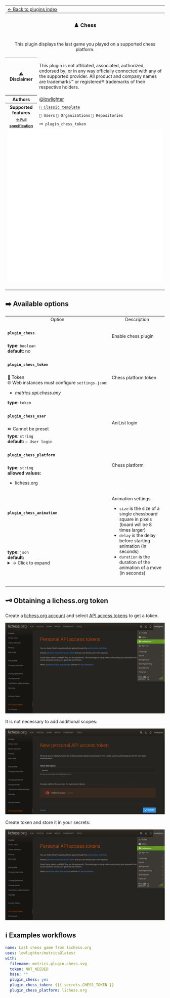 <!--header-->
<table>
  <tr><td colspan="2"><a href="/README.md#-plugins">← Back to plugins index</a></td></tr>
  <tr><th colspan="2"><h3>♟️ Chess</h3></th></tr>
  <tr><td colspan="2" align="center"><p>This plugin displays the last game you played on a supported chess platform.</p>
</td></tr>
  <tr><th>⚠️ Disclaimer</th><td><p>This plugin is not affiliated, associated, authorized, endorsed by, or in any way officially connected with any of the supported provider.
All product and company names are trademarks™ or registered® trademarks of their respective holders.</p>
</td></tr>
<tr><th>Authors</th><td><a href="https://github.com/lowlighter">@lowlighter</a></td></tr>
  <tr>
    <th rowspan="3">Supported features<br><sub><a href="metadata.yml">→ Full specification</a></sub></th>
    <td><a href="/source/templates/classic/README.md"><code>📗 Classic template</code></a></td>
  </tr>
  <tr>
    <td><code>👤 Users</code> <code>👥 Organizations</code> <code>📓 Repositories</code></td>
  </tr>
  <tr>
    <td><code>🗝️ plugin_chess_token</code></td>
  </tr>
  <tr>
    <td colspan="2" align="center">
      <img src="https://github.com/lowlighter/metrics/blob/examples/metrics.plugin.chess.svg" alt=""></img>
      <img width="900" height="1" alt="">
    </td>
  </tr>
</table>
<!--/header-->

## ➡️ Available options

<!--options-->
<table>
  <tr>
    <td align="center" nowrap="nowrap">Option</i></td><td align="center" nowrap="nowrap">Description</td>
  </tr>
  <tr>
    <td nowrap="nowrap"><h4><code>plugin_chess</code></h4></td>
    <td rowspan="2"><p>Enable chess plugin</p>
<img width="900" height="1" alt=""></td>
  </tr>
  <tr>
    <td nowrap="nowrap"><b>type:</b> <code>boolean</code>
<br>
<b>default:</b> no<br></td>
  </tr>
  <tr>
    <td nowrap="nowrap"><h4><code>plugin_chess_token</code></h4></td>
    <td rowspan="2"><p>Chess platform token</p>
<img width="900" height="1" alt=""></td>
  </tr>
  <tr>
    <td nowrap="nowrap">🔐 Token<br>
🌐 Web instances must configure <code>settings.json</code>:
<ul>
<li><i>metrics.api.chess.any</i></li>
</ul>
<b>type:</b> <code>token</code>
<br></td>
  </tr>
  <tr>
    <td nowrap="nowrap"><h4><code>plugin_chess_user</code></h4></td>
    <td rowspan="2"><p>AniList login</p>
<img width="900" height="1" alt=""></td>
  </tr>
  <tr>
    <td nowrap="nowrap">⏯️ Cannot be preset<br>
<b>type:</b> <code>string</code>
<br>
<b>default:</b> <code>→ User login</code><br></td>
  </tr>
  <tr>
    <td nowrap="nowrap"><h4><code>plugin_chess_platform</code></h4></td>
    <td rowspan="2"><p>Chess platform</p>
<img width="900" height="1" alt=""></td>
  </tr>
  <tr>
    <td nowrap="nowrap"><b>type:</b> <code>string</code>
<br>
<b>allowed values:</b><ul><li>lichess.org</li></ul></td>
  </tr>
  <tr>
    <td nowrap="nowrap"><h4><code>plugin_chess_animation</code></h4></td>
    <td rowspan="2"><p>Animation settings</p>
<ul>
<li><code>size</code> is the size of a single chessboard square in pixels (board will be 8 times larger)</li>
<li><code>delay</code> is the delay before starting animation (in seconds)</li>
<li><code>duration</code> is the duration of the animation of a move (in seconds)</li>
</ul>
<img width="900" height="1" alt=""></td>
  </tr>
  <tr>
    <td nowrap="nowrap"><b>type:</b> <code>json</code>
<br>
<b>default:</b> <details><summary>→ Click to expand</summary><pre language="json"><code>{
  "size": 40,
  "delay": 3,
  "duration": 0.6
}
</code></pre></details><br></td>
  </tr>
</table>
<!--/options-->

## 🗝️ Obtaining a lichess.org token

Create a [lichess.org account](https://lichess.org) and select [API access tokens](https://lichess.org/account/oauth/token) to get a token.

![lichess.org token](/.github/readme/imgs/plugin_chess_lichess_token_0.png)

It is not necessary to add additional scopes:

![lichess.org token](/.github/readme/imgs/plugin_chess_lichess_token_1.png)

Create token and store it in your secrets:

![lichess.org token](/.github/readme/imgs/plugin_chess_lichess_token_0.png)

## ℹ️ Examples workflows

<!--examples-->
```yaml
name: Last chess game from lichess.org
uses: lowlighter/metrics@latest
with:
  filename: metrics.plugin.chess.svg
  token: NOT_NEEDED
  base: ""
  plugin_chess: yes
  plugin_chess_token: ${{ secrets.CHESS_TOKEN }}
  plugin_chess_platform: lichess.org

```
<!--/examples-->
